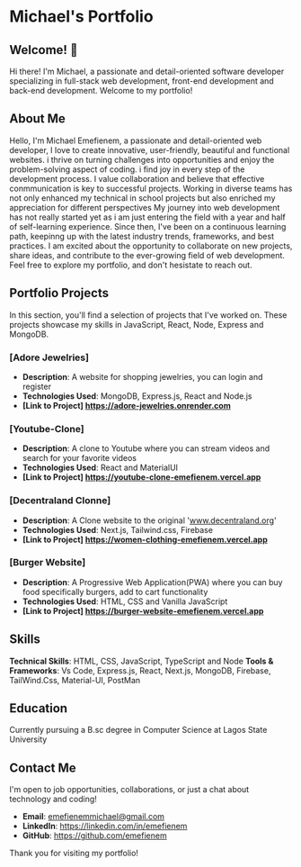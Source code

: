 # Michael's Portfolio

## Welcome! 👋

Hi there! I'm Michael, a passionate and detail-oriented software developer specializing in full-stack web development, front-end development and back-end development. Welcome to my portfolio!

## About Me
Hello, I'm Michael Emefienem, a passionate and detail-oriented web developer, I love to create innovative, user-friendly, beautiful and functional websites. i thrive on turning challenges into opportunities and enjoy the problem-solving aspect of coding. 
i find joy in every step of the development process. I value collaboration and believe that effective conmmunication is key to successful projects. Working in diverse teams has not only enhanced my technical in school projects but also enriched my appreciation for different perspectives
My journey into web development has not really started yet as i am just entering the field with a year and half of self-learning experience. Since then, I've been on a continuous learning path, keepinng up with the latest industry trends, frameworks, and best practices.
I am excited about the opportunity to collaborate on new projects, share ideas, and contribute to the ever-growing field of web development. Feel free to explore my portfolio, and don't hesistate to reach out.

## Portfolio Projects

In this section, you'll find a selection of projects that I've worked on. These projects showcase my skills in JavaScript, React, Node, Express and MongoDB.

### [Adore Jewelries]

- **Description**:  A website for shopping jewelries, you can login and register
- **Technologies Used**: MongoDB, Express.js, React and Node.js
- **[Link to Project] https://adore-jewelries.onrender.com**

### [Youtube-Clone]

- **Description**: A clone to Youtube where you can stream videos and search for your favorite videos
- **Technologies Used**: React and MaterialUI
- **[Link to Project] https://youtube-clone-emefienem.vercel.app**

### [Decentraland Clonne]

- **Description**: A Clone website to the original 'www.decentraland.org'
- **Technologies Used**: Next.js, Tailwind.css, Firebase
- **[Link to Project] https://women-clothing-emefienem.vercel.app**

### [Burger Website]

- **Description**: A Progressive Web Application(PWA) where you can buy food specifically burgers, add to cart functionality
- **Technologies Used**: HTML, CSS and Vanilla JavaScript
- **[Link to Project] https://burger-website-emefienem.vercel.app**

## Skills
**Technical Skills**: HTML, CSS, JavaScript, TypeScript and Node
**Tools & Frameworks**: Vs Code, Express.js, React, Next.js, MongoDB, Firebase, TailWind.Css, Material-UI, PostMan

## Education
Currently pursuing a B.sc degree in Computer Science at Lagos State University

## Contact Me

I'm open to job opportunities, collaborations, or just a chat about technology and coding!

- **Email**: emefienemmichael@gmail.com
- **LinkedIn**: https://linkedin.com/in/emefienem
- **GitHub**: https://github.com/emefienem

Thank you for visiting my portfolio!

